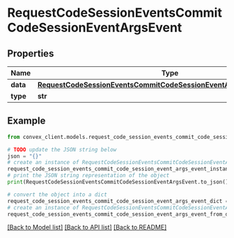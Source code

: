 # RequestCodeSessionEventsCommitCodeSessionEventArgsEvent


## Properties

Name | Type | Description | Notes
------------ | ------------- | ------------- | -------------
**data** | [**RequestCodeSessionEventsCommitCodeSessionEventArgsEventOneOf6Data**](RequestCodeSessionEventsCommitCodeSessionEventArgsEventOneOf6Data.md) |  | 
**type** | **str** |  | 

## Example

```python
from convex_client.models.request_code_session_events_commit_code_session_event_args_event import RequestCodeSessionEventsCommitCodeSessionEventArgsEvent

# TODO update the JSON string below
json = "{}"
# create an instance of RequestCodeSessionEventsCommitCodeSessionEventArgsEvent from a JSON string
request_code_session_events_commit_code_session_event_args_event_instance = RequestCodeSessionEventsCommitCodeSessionEventArgsEvent.from_json(json)
# print the JSON string representation of the object
print(RequestCodeSessionEventsCommitCodeSessionEventArgsEvent.to_json())

# convert the object into a dict
request_code_session_events_commit_code_session_event_args_event_dict = request_code_session_events_commit_code_session_event_args_event_instance.to_dict()
# create an instance of RequestCodeSessionEventsCommitCodeSessionEventArgsEvent from a dict
request_code_session_events_commit_code_session_event_args_event_from_dict = RequestCodeSessionEventsCommitCodeSessionEventArgsEvent.from_dict(request_code_session_events_commit_code_session_event_args_event_dict)
```
[[Back to Model list]](../README.md#documentation-for-models) [[Back to API list]](../README.md#documentation-for-api-endpoints) [[Back to README]](../README.md)


